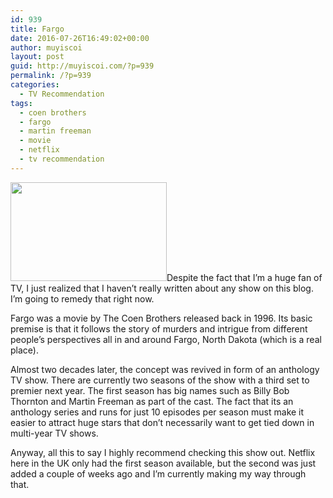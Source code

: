 ```yaml
---
id: 939
title: Fargo
date: 2016-07-26T16:49:02+00:00
author: muyiscoi
layout: post
guid: http://muyiscoi.com/?p=939
permalink: /?p=939
categories:
  - TV Recommendation
tags:
  - coen brothers
  - fargo
  - martin freeman
  - movie
  - netflix
  - tv recommendation
---
```

<img class="alignleft" src="https://upload.wikimedia.org/wikipedia/commons/1/1e/Fargo_%28TV_logo%29.png" width="250" height="158" />Despite the fact that I&#8217;m a huge fan of TV, I just realized that I haven&#8217;t really written about any show on this blog. I&#8217;m going to remedy that right now.

Fargo was a movie by The Coen Brothers released back in 1996. Its basic premise is that it follows the story of murders and intrigue from different people&#8217;s perspectives all in and around Fargo, North Dakota (which is a real place).

Almost two decades later, the concept was revived in form of an anthology TV show. There are currently two seasons of the show with a third set to premier next year. The first season has big names such as Billy Bob Thornton and Martin Freeman as part of the cast. The fact that its an anthology series and runs for just 10 episodes per season must make it easier to attract huge stars that don&#8217;t necessarily want to get tied down in multi-year TV shows.

Anyway, all this to say I highly recommend checking this show out. Netflix here in the UK only had the first season available, but the second was just added a couple of weeks ago and I&#8217;m currently making my way through that.